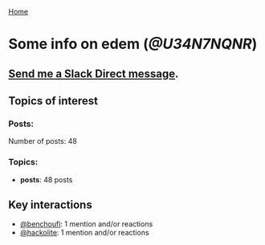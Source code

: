 [Home](https://kelu124.github.io/echommunity/)

# Some info on __edem__ (_@U34N7NQNR_)


## [Send me a Slack Direct message](https://echopen.slack.com/messages/@edem/).

## Topics of interest

### Posts: 

Number of posts: 48

### Topics:

* __posts__: 48 posts

## Key interactions 

* [@benchoufi](./U0B47KC3S.md): 1 mention and/or reactions
* [@hackolite](./U20C8CKTL.md): 1 mention and/or reactions
